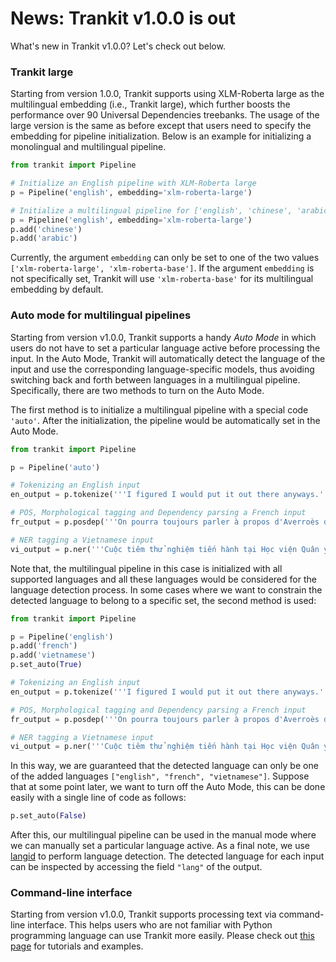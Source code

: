 # News: Trankit v1.0.0 is out

What's new in Trankit v1.0.0? Let's check out below.

### Trankit large
Starting from version 1.0.0, Trankit supports using XLM-Roberta large as the multilingual embedding (i.e., Trankit large), which further boosts the performance over 90 Universal Dependencies treebanks. The usage of the large version is the same as before except that users need to specify the embedding for pipeline initialization. Below is an example for initializing a monolingual and multilingual pipeline.

```python
from trankit import Pipeline 

# Initialize an English pipeline with XLM-Roberta large
p = Pipeline('english', embedding='xlm-roberta-large')

# Initialize a multilingual pipeline for ['english', 'chinese', 'arabic'] with XLM-Roberta large
p = Pipeline('english', embedding='xlm-roberta-large')
p.add('chinese')
p.add('arabic')
```
Currently, the argument `embedding` can only be set to one of the two values `['xlm-roberta-large', 'xlm-roberta-base']`. If the argument `embedding` is not specifically set, Trankit will use `'xlm-roberta-base'` for its multilingual embedding by default.

### Auto mode for multilingual pipelines
Starting from version v1.0.0, Trankit supports a handy *Auto Mode* in which users do not have to set a particular language active before processing the input. In the Auto Mode, Trankit will automatically detect the language of the input and use the corresponding language-specific models, thus avoiding switching back and forth between languages in a multilingual pipeline. Specifically, there are two methods to turn on the Auto Mode.

The first method is to initialize a multilingual pipeline with a special code `'auto'`. After the initialization, the pipeline would be automatically set in the Auto Mode.
```python 
from trankit import Pipeline

p = Pipeline('auto')

# Tokenizing an English input
en_output = p.tokenize('''I figured I would put it out there anyways.''') 

# POS, Morphological tagging and Dependency parsing a French input
fr_output = p.posdep('''On pourra toujours parler à propos d'Averroès de "décentrement du Sujet".''')

# NER tagging a Vietnamese input
vi_output = p.ner('''Cuộc tiêm thử nghiệm tiến hành tại Học viện Quân y, Hà Nội''')
```
Note that, the multilingual pipeline in this case is initialized with all supported languages and all these languages would be considered for the language detection process. In some cases where we want to constrain the detected language to belong to a specific set, the second method is used:
```python
from trankit import Pipeline

p = Pipeline('english')
p.add('french')
p.add('vietnamese')
p.set_auto(True)

# Tokenizing an English input
en_output = p.tokenize('''I figured I would put it out there anyways.''') 

# POS, Morphological tagging and Dependency parsing a French input
fr_output = p.posdep('''On pourra toujours parler à propos d'Averroès de "décentrement du Sujet".''')

# NER tagging a Vietnamese input
vi_output = p.ner('''Cuộc tiêm thử nghiệm tiến hành tại Học viện Quân y, Hà Nội''')
```
In this way, we are guaranteed that the detected language can only be one of the added languages `["english", "french", "vietnamese"]`. Suppose that at some point later, we want to turn off the Auto Mode, this can be done easily with a single line of code as follows:
```python
p.set_auto(False)
```
After this, our multilingual pipeline can be used in the manual mode where we can manually set a particular language active. As a final note, we use [langid](https://github.com/saffsd/langid.py) to perform language detection. The detected language for each input can be inspected by accessing the field `"lang"` of the output.

### Command-line interface
Starting from version v1.0.0, Trankit supports processing text via command-line interface. This helps users who are not familiar with Python programming language can use Trankit more easily. Please check out [this page](https://trankit.readthedocs.io/en/latest/commandline.html) for tutorials and examples.